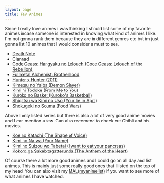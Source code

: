```yaml
---
layout: page
title: Fav Animes
---
```

Since I really love animes i was thinking I should list some of my favorite animes incase someone is interested in knowing what kind of animes I like. I'm not gonna rank them because they are in different genres etc but im just gonna list 10 animes that I would consider a must to see.
- [Death Note](https://myanimelist.net/anime/1535/Death_Note)
- [Clannad](https://myanimelist.net/anime/2167/Clannad)
- [Code Geass: Hangyaku no Lelouch (Code Geass: Lelouch of the Rebellion)](https://myanimelist.net/anime/1575/Code_Geass__Hangyaku_no_Lelouch)
- [Fullmetal Alchemist: Brotherhood](https://myanimelist.net/anime/5114/Fullmetal_Alchemist__Brotherhood)
- [Hunter x Hunter (2011)](https://myanimelist.net/anime/11061/Hunter_x_Hunter_2011)
- [Kimetsu no Yaiba (Demon Slayer)](https://myanimelist.net/anime/38000/Kimetsu_no_Yaiba)
- [Kimi ni Todoke (From Me to You)](https://myanimelist.net/anime/6045/Kimi_ni_Todoke)
- [Kuroko no Basket (Kuroko's Basketball)](https://myanimelist.net/anime/11771/Kuroko_no_Basket)
- [Shigatsu wa Kimi no Uso (Your lie in April)](https://myanimelist.net/anime/23273/Shigatsu_wa_Kimi_no_Uso)
- [Shokugeki no Souma (Food Wars)](https://myanimelist.net/anime/28171/Shokugeki_no_Souma)

Above I only listed series but there is also a lot of very good anime movies and I can mention a few. Can also recomend to check out Ghibli and his movies.

- [Koe no Katachi (The Shape of Voice)](https://myanimelist.net/anime/28851/Koe_no_Katachi)
- [Kimi no Na wa (Your Name)](https://myanimelist.net/anime/32281/Kimi_no_Na_wa)
- [Kimi no Suizou wo Tabetai (I want to eat your pancreas)](https://myanimelist.net/anime/36098/Kimi_no_Suizou_wo_Tabetai)
- [Kokoro ga Sakebitagatterunda (The Anthem of the Heart)](https://myanimelist.net/anime/28725/Kokoro_ga_Sakebitagatterunda)

Of course there a lot more good animes and I could go on all day and list animes. This is mainly just some really good ones that I listed on the top of my head. You can also visit my [MAL(myanimelist)](https://myanimelist.net/profile/Sobaz3) if you want to see more of what animes I have watched.
